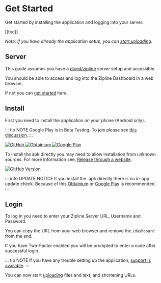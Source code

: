 # Get Started

Get started by installing the application and logging into your server.

[[toc]]

_Note: if you have already the application setup, you can [start uploading](./uploading.md)._

## Server

This guide assumes you have a [diced/zipline](https://github.com/diced/zipline) server setup and accessible.

You should be able to access and log into the Zipline Dashboard in a web browser.

If not you can [get started](https://zipline.diced.sh/docs/get-started) here.

## Install

First you need to install the application on your phone (Android only).

::: tip NOTE
Google Play is in Beta Testing.
To join please see [this discussion](https://github.com/cssnr/zipline-android/discussions/25).
:::

<div class="flex-images">
    <a title="GitHub" href="https://github.com/cssnr/zipline-android/releases/latest/download/app-release.apk" target="_blank" rel="noopener">
        <img alt="GitHub" src="/images/badges/github.png">
    </a>
    <a title="Obtainium" href="https://apps.obtainium.imranr.dev/redirect?r=obtainium://add/https://github.com/cssnr/zipline-android" target="_blank" rel="noopener">
        <img alt="Obtainium" src="/images/badges/obtanium.png">
    </a>
    <a title="Google Play" href="https://play.google.com/store/apps/details?id=org.cssnr.zipline" target="_blank" rel="noopener">
        <img alt="Google Play" src="/images/badges/google-play.png">
    </a>
</div>

To install the apk directly you may need to allow installation from unknown sources.
For more information see, [Release through a website](https://developer.android.com/studio/publish#publishing-website).

[![GitHub Version](https://img.shields.io/github/v/release/cssnr/zipline-android?style=for-the-badge&logo=android&color=34A853&label=Latest%20Version)](https://github.com/cssnr/zipline-android/releases/latest)

::: info UPDATE NOTICE
If you install the .apk directly there is no in-app update check.
Because of this [Obtainium](https://apps.obtainium.imranr.dev/redirect?r=obtainium://add/https://github.com/cssnr/zipline-android)
or [Google Play](https://play.google.com/store/apps/details?id=org.cssnr.zipline) is recommended.
:::

## Login

To log in you need to enter your Zipline Server URL, Username and Password.

You can copy the URL from your web browser and remove the `/dashboard` from the end.

If you have Two-Factor enabled you will be prompted to enter a code after successful login.

::: tip NOTE
If you have any trouble setting up the application, [support is available](../support.md).
:::

You can now start [uploading](./uploading.md) files and text, and shortening URLs.

